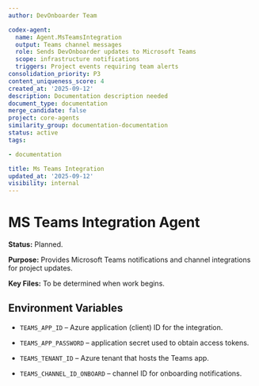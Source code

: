 ```yaml
---
author: DevOnboarder Team

codex-agent:
  name: Agent.MsTeamsIntegration
  output: Teams channel messages
  role: Sends DevOnboarder updates to Microsoft Teams
  scope: infrastructure notifications
  triggers: Project events requiring team alerts
consolidation_priority: P3
content_uniqueness_score: 4
created_at: '2025-09-12'
description: Documentation description needed
document_type: documentation
merge_candidate: false
project: core-agents
similarity_group: documentation-documentation
status: active
tags:

- documentation

title: Ms Teams Integration
updated_at: '2025-09-12'
visibility: internal
---
```


# MS Teams Integration Agent

**Status:** Planned.

**Purpose:** Provides Microsoft Teams notifications and channel integrations for project updates.

**Key Files:** To be determined when work begins.

## Environment Variables

- `TEAMS_APP_ID` – Azure application (client) ID for the integration.

- `TEAMS_APP_PASSWORD` – application secret used to obtain access tokens.

- `TEAMS_TENANT_ID` – Azure tenant that hosts the Teams app.

- `TEAMS_CHANNEL_ID_ONBOARD` – channel ID for onboarding notifications.

